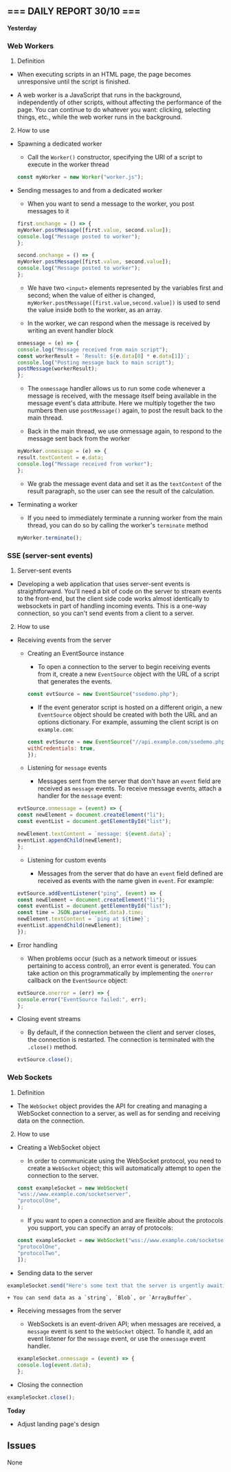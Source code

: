 ## === DAILY REPORT 30/10 ===

**Yesterday**

### Web Workers

1. Definition

  - When executing scripts in an HTML page, the page becomes unresponsive until the script is finished.

  - A web worker is a JavaScript that runs in the background, independently of other scripts, without affecting the performance of the page. You can continue to do whatever you want: clicking, selecting things, etc., while the web worker runs in the background.

2. How to use

  - Spawning a dedicated worker

    + Call the `Worker()` constructor, specifying the URI of a script to execute in the worker thread

    ```js
    const myWorker = new Worker("worker.js");
    ```

  - Sending messages to and from a dedicated worker

    + When you want to send a message to the worker, you post messages to it

    ```js
    first.onchange = () => {
    myWorker.postMessage([first.value, second.value]);
    console.log("Message posted to worker");
    };

    second.onchange = () => {
    myWorker.postMessage([first.value, second.value]);
    console.log("Message posted to worker");
    };    
    ```

    + We have two `<input>` elements represented by the variables first and second; when the value of either is changed, `myWorker.postMessage([first.value,second.value])` is used to send the value inside both to the worker, as an array.

    + In the worker, we can respond when the message is received by writing an event handler block

    ```js
    onmessage = (e) => {
    console.log("Message received from main script");
    const workerResult = `Result: ${e.data[0] * e.data[1]}`;
    console.log("Posting message back to main script");
    postMessage(workerResult);
    };
    ```

    + The `onmessage` handler allows us to run some code whenever a message is received, with the message itself being available in the message event's data attribute. Here we multiply together the two numbers then use `postMessage()` again, to post the result back to the main thread.

    + Back in the main thread, we use onmessage again, to respond to the message sent back from the worker

    ```js
    myWorker.onmessage = (e) => {
    result.textContent = e.data;
    console.log("Message received from worker");
    };
    ```

    + We grab the message event data and set it as the `textContent` of the result paragraph, so the user can see the result of the calculation.

  - Terminating a worker

    + If you need to immediately terminate a running worker from the main thread, you can do so by calling the worker's `terminate` method

    ```js
    myWorker.terminate();
    ```

### SSE (server-sent events)

1. Server-sent events

  - Developing a web application that uses server-sent events is straightforward. You'll need a bit of code on the server to stream events to the front-end, but the client side code works almost identically to websockets in part of handling incoming events. This is a one-way connection, so you can't send events from a client to a server.

2. How to use

  - Receiving events from the server

    + Creating an EventSource instance

      * To open a connection to the server to begin receiving events from it, create a new `EventSource` object with the URL of a script that generates the events.

      ```js
      const evtSource = new EventSource("ssedemo.php");
      ```

      * If the event generator script is hosted on a different origin, a new `EventSource` object should be created with both the URL and an options dictionary. For example, assuming the client script is on `example.com`:

      ```js
      const evtSource = new EventSource("//api.example.com/ssedemo.php", {
      withCredentials: true,
      });
      ```

    + Listening for `message` events

      * Messages sent from the server that don't have an `event` field are received as `message` events. To receive message events, attach a handler for the `message` event:

    ```js
    evtSource.onmessage = (event) => {
    const newElement = document.createElement("li");
    const eventList = document.getElementById("list");

    newElement.textContent = `message: ${event.data}`;
    eventList.appendChild(newElement);
    };
    ```

    + Listening for custom events

      * Messages from the server that do have an `event` field defined are received as events with the name given in `event`. For example:

    ```js
    evtSource.addEventListener("ping", (event) => {
    const newElement = document.createElement("li");
    const eventList = document.getElementById("list");
    const time = JSON.parse(event.data).time;
    newElement.textContent = `ping at ${time}`;
    eventList.appendChild(newElement);
    });
    ```

  - Error handling

    + When problems occur (such as a network timeout or issues pertaining to access control), an error event is generated. You can take action on this programmatically by implementing the `onerror` callback on the `EventSource` object:

    ```js
    evtSource.onerror = (err) => {
    console.error("EventSource failed:", err);
    };
    ```

  - Closing event streams

    + By default, if the connection between the client and server closes, the connection is restarted. The connection is terminated with the `.close()` method.

    ```js
    evtSource.close();
    ```

### Web Sockets

1. Definition

  - The `WebSocket` object provides the API for creating and managing a WebSocket connection to a server, as well as for sending and receiving data on the connection.

2. How to use

  - Creating a WebSocket object

    + In order to communicate using the WebSocket protocol, you need to create a `WebSocket` object; this will automatically attempt to open the connection to the server.

    ```js
    const exampleSocket = new WebSocket(
    "wss://www.example.com/socketserver",
    "protocolOne",
    );
    ```

    + If you want to open a connection and are flexible about the protocols you support, you can specify an array of protocols:

    ```js
    const exampleSocket = new WebSocket("wss://www.example.com/socketserver", [
    "protocolOne",
    "protocolTwo",
    ]);
    ```

  - Sending data to the server

```js
exampleSocket.send("Here's some text that the server is urgently awaiting!");
```

    + You can send data as a `string`, `Blob`, or `ArrayBuffer`.

  - Receiving messages from the server

    + WebSockets is an event-driven API; when messages are received, a `message` event is sent to the `WebSocket` object. To handle it, add an event listener for the `message` event, or use the `onmessage` event handler.

    ```js
    exampleSocket.onmessage = (event) => {
    console.log(event.data);
    };
    ```

  - Closing the connection

```js
exampleSocket.close();
```

**Today**

  - Adjust landing page's design

## Issues

None
